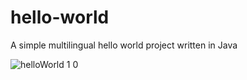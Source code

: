 # hello-world

A simple multilingual hello world project written in Java

![helloWorld 1 0](https://github.com/enharukalo/hello-world/assets/28190290/8f6c50c1-278d-476a-8e2d-60c9db65cdb2)
